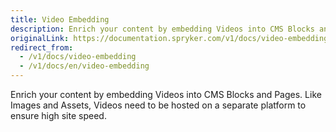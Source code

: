 ```yaml
---
title: Video Embedding
description: Enrich your content by embedding Videos into CMS Blocks and Pages. Like Images and Assets, Videos need to be hosted on a separate platform.
originalLink: https://documentation.spryker.com/v1/docs/video-embedding
redirect_from:
  - /v1/docs/video-embedding
  - /v1/docs/en/video-embedding
---
```


Enrich your content by embedding Videos into CMS Blocks and Pages. Like Images and Assets, Videos need to be hosted on a separate platform to ensure high site speed.
